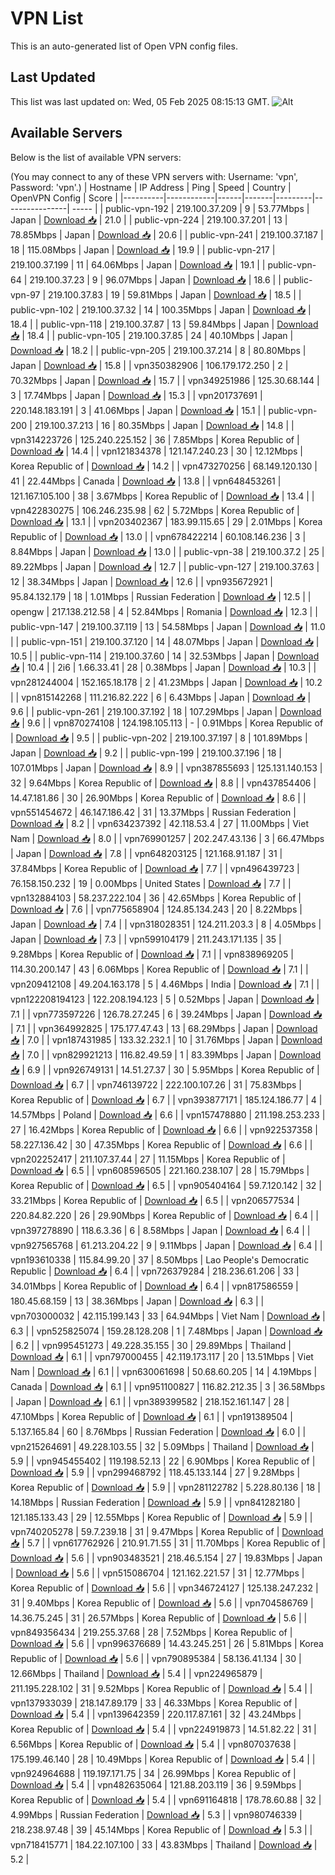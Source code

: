 # VPN List

This is an auto-generated list of Open VPN config files.

## Last Updated

This list was last updated on: Wed, 05 Feb 2025 08:15:13 GMT.
![Alt](https://repobeats.axiom.co/api/embed/186b98318ef1479477931607c1ad7d823f12451f.svg "Repobeats analytics image")

## Available Servers

Below is the list of available VPN servers:

(You may connect to any of these VPN servers with: Username: 'vpn', Password: 'vpn'.)
| Hostname | IP Address | Ping | Speed | Country | OpenVPN Config | Score |
|----------|------------|------|-------|---------|----------------| ----- |
| public-vpn-192 | 219.100.37.209 | 9 | 53.77Mbps | Japan | [Download 📥](./configs/server_0_JP.ovpn) | 21.0 |
| public-vpn-224 | 219.100.37.201 | 13 | 78.85Mbps | Japan | [Download 📥](./configs/server_1_JP.ovpn) | 20.6 |
| public-vpn-241 | 219.100.37.187 | 18 | 115.08Mbps | Japan | [Download 📥](./configs/server_2_JP.ovpn) | 19.9 |
| public-vpn-217 | 219.100.37.199 | 11 | 64.06Mbps | Japan | [Download 📥](./configs/server_3_JP.ovpn) | 19.1 |
| public-vpn-64 | 219.100.37.23 | 9 | 96.07Mbps | Japan | [Download 📥](./configs/server_4_JP.ovpn) | 18.6 |
| public-vpn-97 | 219.100.37.83 | 19 | 59.81Mbps | Japan | [Download 📥](./configs/server_5_JP.ovpn) | 18.5 |
| public-vpn-102 | 219.100.37.32 | 14 | 100.35Mbps | Japan | [Download 📥](./configs/server_6_JP.ovpn) | 18.4 |
| public-vpn-118 | 219.100.37.87 | 13 | 59.84Mbps | Japan | [Download 📥](./configs/server_7_JP.ovpn) | 18.4 |
| public-vpn-105 | 219.100.37.85 | 24 | 40.10Mbps | Japan | [Download 📥](./configs/server_8_JP.ovpn) | 18.2 |
| public-vpn-205 | 219.100.37.214 | 8 | 80.80Mbps | Japan | [Download 📥](./configs/server_9_JP.ovpn) | 15.8 |
| vpn350382906 | 106.179.172.250 | 2 | 70.32Mbps | Japan | [Download 📥](./configs/server_10_JP.ovpn) | 15.7 |
| vpn349251986 | 125.30.68.144 | 3 | 17.74Mbps | Japan | [Download 📥](./configs/server_11_JP.ovpn) | 15.3 |
| vpn201737691 | 220.148.183.191 | 3 | 41.06Mbps | Japan | [Download 📥](./configs/server_12_JP.ovpn) | 15.1 |
| public-vpn-200 | 219.100.37.213 | 16 | 80.35Mbps | Japan | [Download 📥](./configs/server_13_JP.ovpn) | 14.8 |
| vpn314223726 | 125.240.225.152 | 36 | 7.85Mbps | Korea Republic of | [Download 📥](./configs/server_14_KR.ovpn) | 14.4 |
| vpn121834378 | 121.147.240.23 | 30 | 12.12Mbps | Korea Republic of | [Download 📥](./configs/server_15_KR.ovpn) | 14.2 |
| vpn473270256 | 68.149.120.130 | 41 | 22.44Mbps | Canada | [Download 📥](./configs/server_16_CA.ovpn) | 13.8 |
| vpn648453261 | 121.167.105.100 | 38 | 3.67Mbps | Korea Republic of | [Download 📥](./configs/server_17_KR.ovpn) | 13.4 |
| vpn422830275 | 106.246.235.98 | 62 | 5.72Mbps | Korea Republic of | [Download 📥](./configs/server_18_KR.ovpn) | 13.1 |
| vpn203402367 | 183.99.115.65 | 29 | 2.01Mbps | Korea Republic of | [Download 📥](./configs/server_19_KR.ovpn) | 13.0 |
| vpn678422214 | 60.108.146.236 | 3 | 8.84Mbps | Japan | [Download 📥](./configs/server_20_JP.ovpn) | 13.0 |
| public-vpn-38 | 219.100.37.2 | 25 | 89.22Mbps | Japan | [Download 📥](./configs/server_21_JP.ovpn) | 12.7 |
| public-vpn-127 | 219.100.37.63 | 12 | 38.34Mbps | Japan | [Download 📥](./configs/server_22_JP.ovpn) | 12.6 |
| vpn935672921 | 95.84.132.179 | 18 | 1.01Mbps | Russian Federation | [Download 📥](./configs/server_23_RU.ovpn) | 12.5 |
| opengw | 217.138.212.58 | 4 | 52.84Mbps | Romania | [Download 📥](./configs/server_24_RO.ovpn) | 12.3 |
| public-vpn-147 | 219.100.37.119 | 13 | 54.58Mbps | Japan | [Download 📥](./configs/server_25_JP.ovpn) | 11.0 |
| public-vpn-151 | 219.100.37.120 | 14 | 48.07Mbps | Japan | [Download 📥](./configs/server_26_JP.ovpn) | 10.5 |
| public-vpn-114 | 219.100.37.60 | 14 | 32.53Mbps | Japan | [Download 📥](./configs/server_27_JP.ovpn) | 10.4 |
| 2i6 | 1.66.33.41 | 28 | 0.38Mbps | Japan | [Download 📥](./configs/server_28_JP.ovpn) | 10.3 |
| vpn281244004 | 152.165.18.178 | 2 | 41.23Mbps | Japan | [Download 📥](./configs/server_29_JP.ovpn) | 10.2 |
| vpn815142268 | 111.216.82.222 | 6 | 6.43Mbps | Japan | [Download 📥](./configs/server_30_JP.ovpn) | 9.6 |
| public-vpn-261 | 219.100.37.192 | 18 | 107.29Mbps | Japan | [Download 📥](./configs/server_31_JP.ovpn) | 9.6 |
| vpn870274108 | 124.198.105.113 | - | 0.91Mbps | Korea Republic of | [Download 📥](./configs/server_32_KR.ovpn) | 9.5 |
| public-vpn-202 | 219.100.37.197 | 8 | 101.89Mbps | Japan | [Download 📥](./configs/server_33_JP.ovpn) | 9.2 |
| public-vpn-199 | 219.100.37.196 | 18 | 107.01Mbps | Japan | [Download 📥](./configs/server_34_JP.ovpn) | 8.9 |
| vpn387855693 | 125.131.140.153 | 32 | 9.64Mbps | Korea Republic of | [Download 📥](./configs/server_35_KR.ovpn) | 8.8 |
| vpn437854406 | 14.47.181.86 | 30 | 26.90Mbps | Korea Republic of | [Download 📥](./configs/server_36_KR.ovpn) | 8.6 |
| vpn551454672 | 46.147.186.42 | 31 | 13.37Mbps | Russian Federation | [Download 📥](./configs/server_37_RU.ovpn) | 8.2 |
| vpn634237392 | 42.118.53.4 | 27 | 11.00Mbps | Viet Nam | [Download 📥](./configs/server_38_VN.ovpn) | 8.0 |
| vpn769901257 | 202.247.43.136 | 3 | 66.47Mbps | Japan | [Download 📥](./configs/server_39_JP.ovpn) | 7.8 |
| vpn648203125 | 121.168.91.187 | 31 | 37.84Mbps | Korea Republic of | [Download 📥](./configs/server_40_KR.ovpn) | 7.7 |
| vpn496439723 | 76.158.150.232 | 19 | 0.00Mbps | United States | [Download 📥](./configs/server_41_US.ovpn) | 7.7 |
| vpn132884103 | 58.237.222.104 | 36 | 42.65Mbps | Korea Republic of | [Download 📥](./configs/server_42_KR.ovpn) | 7.6 |
| vpn775658904 | 124.85.134.243 | 20 | 8.22Mbps | Japan | [Download 📥](./configs/server_43_JP.ovpn) | 7.4 |
| vpn318028351 | 124.211.203.3 | 8 | 4.05Mbps | Japan | [Download 📥](./configs/server_44_JP.ovpn) | 7.3 |
| vpn599104179 | 211.243.171.135 | 35 | 9.28Mbps | Korea Republic of | [Download 📥](./configs/server_45_KR.ovpn) | 7.1 |
| vpn838969205 | 114.30.200.147 | 43 | 6.06Mbps | Korea Republic of | [Download 📥](./configs/server_46_KR.ovpn) | 7.1 |
| vpn209412108 | 49.204.163.178 | 5 | 4.46Mbps | India | [Download 📥](./configs/server_47_IN.ovpn) | 7.1 |
| vpn122208194123 | 122.208.194.123 | 5 | 0.52Mbps | Japan | [Download 📥](./configs/server_48_JP.ovpn) | 7.1 |
| vpn773597226 | 126.78.27.245 | 6 | 39.24Mbps | Japan | [Download 📥](./configs/server_49_JP.ovpn) | 7.1 |
| vpn364992825 | 175.177.47.43 | 13 | 68.29Mbps | Japan | [Download 📥](./configs/server_50_JP.ovpn) | 7.0 |
| vpn187431985 | 133.32.232.1 | 10 | 31.76Mbps | Japan | [Download 📥](./configs/server_51_JP.ovpn) | 7.0 |
| vpn829921213 | 116.82.49.59 | 1 | 83.39Mbps | Japan | [Download 📥](./configs/server_52_JP.ovpn) | 6.9 |
| vpn926749131 | 14.51.27.37 | 30 | 5.95Mbps | Korea Republic of | [Download 📥](./configs/server_53_KR.ovpn) | 6.7 |
| vpn746139722 | 222.100.107.26 | 31 | 75.83Mbps | Korea Republic of | [Download 📥](./configs/server_54_KR.ovpn) | 6.7 |
| vpn393877171 | 185.124.186.77 | 4 | 14.57Mbps | Poland | [Download 📥](./configs/server_55_PL.ovpn) | 6.6 |
| vpn157478880 | 211.198.253.233 | 27 | 16.42Mbps | Korea Republic of | [Download 📥](./configs/server_56_KR.ovpn) | 6.6 |
| vpn922537358 | 58.227.136.42 | 30 | 47.35Mbps | Korea Republic of | [Download 📥](./configs/server_57_KR.ovpn) | 6.6 |
| vpn202252417 | 211.107.37.44 | 27 | 11.15Mbps | Korea Republic of | [Download 📥](./configs/server_58_KR.ovpn) | 6.5 |
| vpn608596505 | 221.160.238.107 | 28 | 15.79Mbps | Korea Republic of | [Download 📥](./configs/server_59_KR.ovpn) | 6.5 |
| vpn905404164 | 59.7.120.142 | 32 | 33.21Mbps | Korea Republic of | [Download 📥](./configs/server_60_KR.ovpn) | 6.5 |
| vpn206577534 | 220.84.82.220 | 26 | 29.90Mbps | Korea Republic of | [Download 📥](./configs/server_61_KR.ovpn) | 6.4 |
| vpn397278890 | 118.6.3.36 | 6 | 8.58Mbps | Japan | [Download 📥](./configs/server_62_JP.ovpn) | 6.4 |
| vpn927565768 | 61.213.204.22 | 9 | 9.11Mbps | Japan | [Download 📥](./configs/server_63_JP.ovpn) | 6.4 |
| vpn193610338 | 115.84.99.20 | 37 | 8.50Mbps | Lao People's Democratic Republic | [Download 📥](./configs/server_64_LA.ovpn) | 6.4 |
| vpn726379284 | 218.236.61.206 | 33 | 34.01Mbps | Korea Republic of | [Download 📥](./configs/server_65_KR.ovpn) | 6.4 |
| vpn817586559 | 180.45.68.159 | 13 | 38.36Mbps | Japan | [Download 📥](./configs/server_66_JP.ovpn) | 6.3 |
| vpn703000032 | 42.115.199.143 | 33 | 64.94Mbps | Viet Nam | [Download 📥](./configs/server_67_VN.ovpn) | 6.3 |
| vpn525825074 | 159.28.128.208 | 1 | 7.48Mbps | Japan | [Download 📥](./configs/server_68_JP.ovpn) | 6.2 |
| vpn995451273 | 49.228.35.155 | 30 | 29.89Mbps | Thailand | [Download 📥](./configs/server_69_TH.ovpn) | 6.1 |
| vpn797000455 | 42.119.173.117 | 20 | 13.51Mbps | Viet Nam | [Download 📥](./configs/server_70_VN.ovpn) | 6.1 |
| vpn630061698 | 50.68.60.205 | 14 | 4.19Mbps | Canada | [Download 📥](./configs/server_71_CA.ovpn) | 6.1 |
| vpn951100827 | 116.82.212.35 | 3 | 36.58Mbps | Japan | [Download 📥](./configs/server_72_JP.ovpn) | 6.1 |
| vpn389399582 | 218.152.161.147 | 28 | 47.10Mbps | Korea Republic of | [Download 📥](./configs/server_73_KR.ovpn) | 6.1 |
| vpn191389504 | 5.137.165.84 | 60 | 8.76Mbps | Russian Federation | [Download 📥](./configs/server_74_RU.ovpn) | 6.0 |
| vpn215264691 | 49.228.103.55 | 32 | 5.09Mbps | Thailand | [Download 📥](./configs/server_75_TH.ovpn) | 5.9 |
| vpn945455402 | 119.198.52.13 | 22 | 6.90Mbps | Korea Republic of | [Download 📥](./configs/server_76_KR.ovpn) | 5.9 |
| vpn299468792 | 118.45.133.144 | 27 | 9.28Mbps | Korea Republic of | [Download 📥](./configs/server_77_KR.ovpn) | 5.9 |
| vpn281122782 | 5.228.80.136 | 18 | 14.18Mbps | Russian Federation | [Download 📥](./configs/server_78_RU.ovpn) | 5.9 |
| vpn841282180 | 121.185.133.43 | 29 | 12.55Mbps | Korea Republic of | [Download 📥](./configs/server_79_KR.ovpn) | 5.9 |
| vpn740205278 | 59.7.239.18 | 31 | 9.47Mbps | Korea Republic of | [Download 📥](./configs/server_80_KR.ovpn) | 5.7 |
| vpn617762926 | 210.91.71.55 | 31 | 11.70Mbps | Korea Republic of | [Download 📥](./configs/server_81_KR.ovpn) | 5.6 |
| vpn903483521 | 218.46.5.154 | 27 | 19.83Mbps | Japan | [Download 📥](./configs/server_82_JP.ovpn) | 5.6 |
| vpn515086704 | 121.162.221.57 | 31 | 12.77Mbps | Korea Republic of | [Download 📥](./configs/server_83_KR.ovpn) | 5.6 |
| vpn346724127 | 125.138.247.232 | 31 | 9.40Mbps | Korea Republic of | [Download 📥](./configs/server_84_KR.ovpn) | 5.6 |
| vpn704586769 | 14.36.75.245 | 31 | 26.57Mbps | Korea Republic of | [Download 📥](./configs/server_85_KR.ovpn) | 5.6 |
| vpn849356434 | 219.255.37.68 | 28 | 7.52Mbps | Korea Republic of | [Download 📥](./configs/server_86_KR.ovpn) | 5.6 |
| vpn996376689 | 14.43.245.251 | 26 | 5.81Mbps | Korea Republic of | [Download 📥](./configs/server_87_KR.ovpn) | 5.6 |
| vpn790895384 | 58.136.41.134 | 30 | 12.66Mbps | Thailand | [Download 📥](./configs/server_88_TH.ovpn) | 5.4 |
| vpn224965879 | 211.195.228.102 | 31 | 9.52Mbps | Korea Republic of | [Download 📥](./configs/server_89_KR.ovpn) | 5.4 |
| vpn137933039 | 218.147.89.179 | 33 | 46.33Mbps | Korea Republic of | [Download 📥](./configs/server_90_KR.ovpn) | 5.4 |
| vpn139642359 | 220.117.87.161 | 32 | 43.24Mbps | Korea Republic of | [Download 📥](./configs/server_91_KR.ovpn) | 5.4 |
| vpn224919873 | 14.51.82.22 | 31 | 6.56Mbps | Korea Republic of | [Download 📥](./configs/server_92_KR.ovpn) | 5.4 |
| vpn807037638 | 175.199.46.140 | 28 | 10.49Mbps | Korea Republic of | [Download 📥](./configs/server_93_KR.ovpn) | 5.4 |
| vpn924964688 | 119.197.171.75 | 34 | 26.99Mbps | Korea Republic of | [Download 📥](./configs/server_94_KR.ovpn) | 5.4 |
| vpn482635064 | 121.88.203.119 | 36 | 9.59Mbps | Korea Republic of | [Download 📥](./configs/server_95_KR.ovpn) | 5.4 |
| vpn691164818 | 178.78.60.88 | 32 | 4.99Mbps | Russian Federation | [Download 📥](./configs/server_96_RU.ovpn) | 5.3 |
| vpn980746339 | 218.238.97.48 | 39 | 45.14Mbps | Korea Republic of | [Download 📥](./configs/server_97_KR.ovpn) | 5.3 |
| vpn718415771 | 184.22.107.100 | 33 | 43.83Mbps | Thailand | [Download 📥](./configs/server_98_TH.ovpn) | 5.2 |
